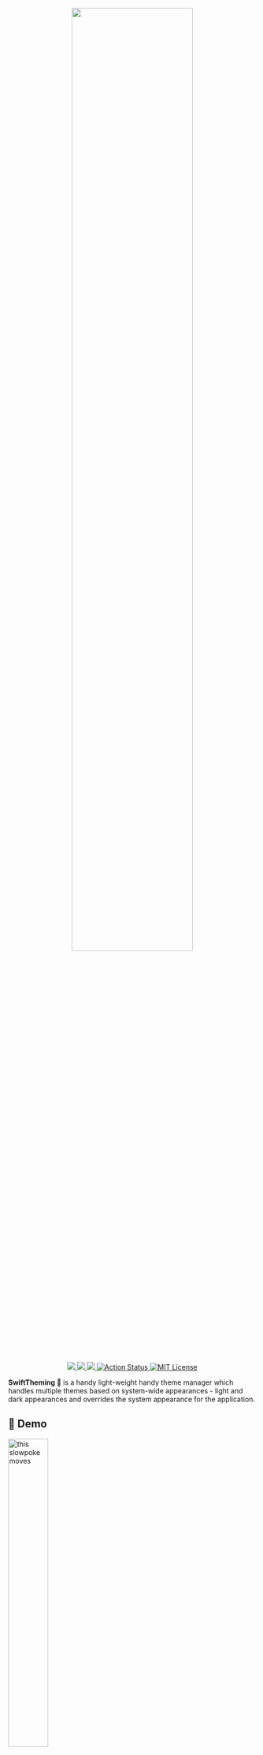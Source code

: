 <p  align="center">
<img  width="70%" src="https://github.com/dscyrescotti/SwiftTheming/blob/main/Assets/swift-theming-logo.png?raw=true">
</p>

<p align="center">
    <a href="https://swiftpackageindex.com/dscyrescotti/SwiftTheming">
	    <img  src="https://img.shields.io/endpoint?url=https%3A%2F%2Fswiftpackageindex.com%2Fapi%2Fpackages%2Fdscyrescotti%2FSwiftTheming%2Fbadge%3Ftype%3Dplatforms"/> 
    </a>
    <a href="https://swiftpackageindex.com/dscyrescotti/SwiftTheming">
	    <img  src="https://img.shields.io/endpoint?url=https%3A%2F%2Fswiftpackageindex.com%2Fapi%2Fpackages%2Fdscyrescotti%2FSwiftTheming%2Fbadge%3Ftype%3Dswift-versions"/> 
    </a>
    <a href="https://codecov.io/gh/dscyrescotti/SwiftTheming">
	    <img  src="https://codecov.io/gh/dscyrescotti/SwiftTheming/branch/main/graph/badge.svg?token=D7DRKAD0VP"/> 
    </a>
    <a href="https://github.com/dscyrescotti/CodableX/actions/workflows/swift.yml">
     	<img src="https://github.com/dscyrescotti/SwiftTheming/actions/workflows/swift.yml/badge.svg" alt="Action Status"/>
    </a>
    <a href="LICENSE">
        <img src="https://img.shields.io/badge/license-MIT-brightgreen.svg" alt="MIT License">
    </a>
</p>

**SwiftTheming 🎨** is a handy light-weight handy theme manager which handles multiple themes based on system-wide appearances - light and dark appearances and overrides the system appearance for the application.

## 📱 Demo
<img src="https://github.com/dscyrescotti/SwiftTheming/blob/main/Assets/demo-app.gif?raw=true" alt="this slowpoke moves"  width="40%"/><br/>
> *You can see the demo project in **Example** folder.*

## 🎉 Motivation 
Imagine that you want to achieve injecting multiple themes and manage them depending on the current system appearance or your preferred appearance. As SwiftUI does not come with the mechanism to manage different themes, you have to come up with it on your own. To me, I want to focus on other time-consuming stuff and don't want to spend on it. So, the idea to implement the handy mechanism for developers came to me and I eventually started crafting it. That was the becoming of **SwiftTheming**. 🎉🎉🎉 Using **SwiftTheming**, we can manage theme and system appearance as you desire without too much sweating. All you have to do is declare your themes with different colors, images, fonts and gradients. Pretty easy!

## ⚠️ Requirements 
- iOS 14+, macOS 11+, watchOS 7+, tvOS 14+

> ***SwiftTheming** is developed using Xcode 13.0. Make sure you are using Xcode 13 and above.*

## 🛠 Installation 
### 📦 Using Swift Package Manager
Add it as a dependency within your `Package.swift`.
```swift
dependencies: [
    .package(url: "https://github.com/dscyrescotti/SwiftTheming.git", from: "2.0.0")
]
```
### 📦 Using Cocoapods
Add it inside your `Podfile`.
```ruby
pod 'SwiftTheming', '~> 2.0.0'
```
> *Currently, SwiftTheming can be installed only via Swift Package Manager and Cocoapods.*

## 🎯 Usage
### Declaring multiple themes
To get started, you need to define four different types of assets for color, font, gradient and image. Later, they will be used when creating different themes by injecting them as type alias.
```swift
enum ColorAsset: ColorAssetable {
    case backgroundColor
    // more...
}
enum FontAsset: FontAssetable { /* more... */ }
enum GradientAsset: GradientAssetable { /* more... */ }
enum ImageAsset: ImageAssetable { /* more...}
```
> You can omit some assets unless those are intended to use in themes.

Now, we can start designating different themes using the assets declared.
```swift
class SampleTheme: Themed, Assetable {
    typealias _ColorAsset = ColorAsset
    typealias _FontAsset = FontAsset
    typealias _GradientAsset = GradientAsset
    typealias _ImageAsset = ImageAsset

    func colorSet(for asset: ColorAsset) -> ColorSet {
        switch asset {
        case .backgroundColor:
            return ColorSet(light: Color(hex: 0xDEF8EA), dark: Color(hex: 0x22442E))
        }
    }
    func imageSet(for asset: ImageAsset) -> ImageSet { /* some stuff*/ }
    func fontSet(for asset: FontAsset) -> FontSet { /* some stuff */ }
    func gradientSet(for asset: GradientAsset) -> GradientSet { /* some stuff */ }
}
```
> For empty asset, you can directly use `EmptyAsset` instead of declaring an asset.
> ```swift
> class SampleTheme: Themed, Assetable {
>   typealias _GradientAsset = EmptyAsset
> }
> ```

After you create multiple themes, it is time to list down all themes in `Theme` extension that you are going to use in the app and provide the required specification for `Themeable` protocol.
```swift
extension Theme: Themeable {
    static let sampleTheme = Theme(key: "sampleTheme")
    // more themes
    
    public func themed() -> Themed {
        switch self{
        case .sampleTheme: return SampleTheme()
        // some stuff
        default: fatalError("You are accessing undefined theme.")
        }
    }
}
```

### Declaring default theming
Before moving to the part that explains how to use theme providers and access interface elements in view layers, you need to set up the default theme and appearance for the first time running. You can achieve it by letting `DefaultTheming` conforms to `Defaultable` and providing desired theme and appearance which will be used as defaults.
```swift
extension DefaultTheming: Defaultable {
    public func defaultTheme() -> Theme {
        .sampleTheme
    }
    
    public func defaultAppearance() -> PreferredAppearance {
        .system
    }
}
```

### Accessing theme provider across views
Yay! you are ready to use themes in your views. Let's get started passing `ThemeProvider` instance living as an environment object across view hierarchy so that it can be accessible across views.
```swift
WindowGroup {
    ContentView()
        .themeProviding()
}
```
Now, you can access `ThemeProvider` via `@ThemeProviding` property wrapper inside any view so that you can fully manage themes and override the system appearance as you want through `themeProvider`.
```swift
struct ContentView: View {
    @ThemeProviding var themeProvider
    
    var body: some View { /* some stuff */ }
}
```
You can switch theme and appearance by calling `setTheme(with:)` and `setPreferredAppearance(with:)`respectively.

### Accessing interface elements in view layers
To exploit interface elements in your views, you can easily use the following initializers with prepopulated assets.

#### Initializers
| Interface Element | Description |
| ----------------- | ----------- |
| `Color` |  `init(_:appearance:theme:)`<br>- `asset`: asset for color<br>- `appearance`: preferred appearance to override current appearance (_optional_)<br>- `theme`: preferred theme to override current theme (_optional_) |
| `Font` |  `init(_:appearance:theme:)`<br>- `asset`: asset for font<br>- `appearance`: preferred appearance to override current appearance (_optional_)<br>- `theme`: preferred theme to override current theme (_optional_) |
| `Gradient` |  `init(_:appearance:theme:)`<br>- `asset`: asset for gradient<br>- `appearance`: preferred appearance to override current appearance (_optional_)<br>- `theme`: preferred theme to override current theme (_optional_) |
| `Image` |  `init(_:appearance:theme:)`<br>- `asset`: asset for image<br>- `appearance`: preferred appearance to override current appearance (_optional_)<br>- `theme`: preferred theme to override current theme (_optional_) |

Moreover, the following modifiers which work the same as `SwiftUI` modifiers are provided in the purpose of ease.
#### Modifiers
| Modifier | Description |
| -------- | ----------- |
| `foregroundColor` | `foregroundColor(_:appearance:theme:)`<br>- `asset`: asset for color<br>- `appearance`: preferred appearance to override current appearance (_optional_)<br>- `theme`: preferred theme to override current theme (_optional_) |
| `background` | `background(_:appearance:theme:)`<br>- `asset`: asset for color<br>- `appearance`: preferred appearance to override current appearance (_optional_)<br>- `theme`: preferred theme to override current theme (_optional_) |
| `font` | `font(_:appearance:theme:)`<br>- `asset`: asset for font<br>- `appearance`: preferred appearance to override current appearance (_optional_)<br>- `theme`: preferred theme to override current theme (_optional_) |

## ✍️ Author
**Scotti** (**[@dscyrescotti](https://twitter.com/dscyrescotti)**)

## 👨‍💻 Contributions

**SwiftTheming 🎨**  welcomes all developers to contribute if you have any idea to enhance and open an issue if you encounter any bug.

## © License

**SwiftTheming 🎨** is available under the MIT license. See the  [LICENSE](https://github.com/dscyrescotti/SwiftTheming/blob/main/LICENSE)  file for more info.